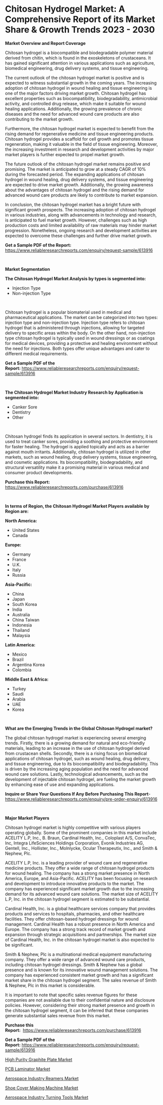 <p><h1>Chitosan Hydrogel Market: A Comprehensive Report of its Market Share & Growth Trends 2023 - 2030</h1></p><p><strong>Market Overview and Report Coverage</strong></p>
<p><p>Chitosan hydrogel is a biocompatible and biodegradable polymer material derived from chitin, which is found in the exoskeletons of crustaceans. It has gained significant attention in various applications such as agriculture, biomedical engineering, drug delivery systems, and tissue engineering.</p><p>The current outlook of the chitosan hydrogel market is positive and is expected to witness substantial growth in the coming years. The increasing adoption of chitosan hydrogel in wound healing and tissue engineering is one of the major factors driving market growth. Chitosan hydrogel has excellent properties such as biocompatibility, biodegradability, antimicrobial activity, and controlled drug release, which make it suitable for wound healing applications. Additionally, the growing prevalence of chronic diseases and the need for advanced wound care products are also contributing to the market growth.</p><p>Furthermore, the chitosan hydrogel market is expected to benefit from the rising demand for regenerative medicine and tissue engineering products. Chitosan hydrogel provides a scaffold for cell growth and promotes tissue regeneration, making it valuable in the field of tissue engineering. Moreover, the increasing investment in research and development activities by major market players is further expected to propel market growth.</p><p>The future outlook of the chitosan hydrogel market remains positive and promising. The market is anticipated to grow at a steady CAGR of 10% during the forecasted period. The expanding applications of chitosan hydrogel in wound healing, drug delivery systems, and tissue engineering are expected to drive market growth. Additionally, the growing awareness about the advantages of chitosan hydrogel and the rising demand for advanced wound care products are likely to contribute to market expansion.</p><p>In conclusion, the chitosan hydrogel market has a bright future with significant growth prospects. The increasing adoption of chitosan hydrogel in various industries, along with advancements in technology and research, is anticipated to fuel market growth. However, challenges such as high production costs and limited availability of raw materials may hinder market progression. Nonetheless, ongoing research and development activities are expected to overcome these challenges and further drive market growth.</p></p>
<p><strong>Get a Sample PDF of the Report:</strong> <a href="https://www.reliableresearchreports.com/enquiry/request-sample/613916">https://www.reliableresearchreports.com/enquiry/request-sample/613916</a></p>
<p>&nbsp;</p>
<p><strong>Market Segmentation</strong></p>
<p><strong>The Chitosan Hydrogel Market Analysis by types is segmented into:</strong></p>
<p><ul><li>Injection Type</li><li>Non-injection Type</li></ul></p>
<p>&nbsp;</p>
<p><p>Chitosan hydrogel is a popular biomaterial used in medical and pharmaceutical applications. The market can be categorized into two types: injection type and non-injection type. Injection type refers to chitosan hydrogel that is administered through injections, allowing for targeted delivery to specific areas within the body. On the other hand, non-injection type chitosan hydrogel is typically used in wound dressings or as coatings for medical devices, providing a protective and healing environment without the need for injections. Both types offer unique advantages and cater to different medical requirements.</p></p>
<p><strong>Get a Sample PDF of the Report:</strong>&nbsp;<a href="https://www.reliableresearchreports.com/enquiry/request-sample/613916">https://www.reliableresearchreports.com/enquiry/request-sample/613916</a></p>
<p>&nbsp;</p>
<p><strong>The Chitosan Hydrogel Market Industry Research by Application is segmented into:</strong></p>
<p><ul><li>Canker Sore</li><li>Dentistry</li><li>Other</li></ul></p>
<p>&nbsp;</p>
<p><p>Chitosan hydrogel finds its application in several sectors. In dentistry, it is used to treat canker sores, providing a soothing and protective environment for faster healing. The hydrogel is applied topically and acts as a barrier against mouth irritants. Additionally, chitosan hydrogel is utilized in other markets, such as wound healing, drug delivery systems, tissue engineering, and cosmetic applications. Its biocompatibility, biodegradability, and structural versatility make it a promising material in various medical and consumer product developments.</p></p>
<p><strong>Purchase this Report:</strong>&nbsp; <a href="https://www.reliableresearchreports.com/purchase/613916">https://www.reliableresearchreports.com/purchase/613916</a></p>
<p>&nbsp;</p>
<p><strong>In terms of Region, the Chitosan Hydrogel Market Players available by Region are:</strong></p>
<p>
    <p> <strong> North America: </strong>
        <ul>
            <li>United States</li>
            <li>Canada</li>
        </ul>
        </p> 
    <p> <strong> Europe: </strong>
        <ul>
            <li>Germany</li>
            <li>France</li>
            <li>U.K.</li>
            <li>Italy</li>
            <li>Russia</li>
        </ul>
        </p> 
    <p> <strong> Asia-Pacific: </strong>
        <ul>
            <li>China</li>
            <li>Japan</li>
            <li>South Korea</li>
            <li>India</li>
            <li>Australia</li>
            <li>China Taiwan</li>
            <li>Indonesia</li>
            <li>Thailand</li>
            <li>Malaysia</li>
        </ul>
        </p> 
    <p> <strong> Latin America: </strong>
        <ul>
            <li>Mexico</li>
            <li>Brazil</li>
            <li>Argentina Korea</li>
            <li>Colombia</li>
        </ul>
        </p> 
    <p> <strong> Middle East & Africa: </strong>
        <ul>
            <li>Turkey</li>
            <li>Saudi</li>
            <li>Arabia</li>
            <li>UAE</li>
            <li>Korea</li>
        </ul>
    </p>
    </p>
<p>&nbsp;</p>
<p><strong>What are the Emerging Trends in the Global Chitosan Hydrogel market?</strong></p>
<p><p>The global chitosan hydrogel market is experiencing several emerging trends. Firstly, there is a growing demand for natural and eco-friendly materials, leading to an increase in the use of chitosan hydrogel derived from crustacean shells. Secondly, there is a rising focus on biomedical applications of chitosan hydrogel, such as wound healing, drug delivery, and tissue engineering, due to its biocompatibility and biodegradability. This is driven by the increasing aging population and the need for advanced wound care solutions. Lastly, technological advancements, such as the development of injectable chitosan hydrogel, are fueling the market growth by enhancing ease of use and expanding applications.</p></p>
<p><strong>Inquire or Share Your Questions If Any Before Purchasing This Report</strong>- <a href="https://www.reliableresearchreports.com/enquiry/pre-order-enquiry/613916">https://www.reliableresearchreports.com/enquiry/pre-order-enquiry/613916</a></p>
<p>&nbsp;</p>
<p><strong>Major Market Players</strong></p>
<p><p>Chitosan hydrogel market is highly competitive with various players operating globally. Some of the prominent companies in this market include ACELITY L.P, Inc., B. Braun, Cardinal Health, Inc., Coloplast A/S, ConvaTec, Inc, Integra LifeSciences Holdings Corporation, Evonik Industries AG, Gentell, Inc., Hollister, Inc., Molnlycke, Ocular Therapeutix, Inc., and Smith & Nephew, Plc. </p><p>ACELITY L.P, Inc. is a leading provider of wound care and regenerative medicine products. They offer a wide range of chitosan hydrogel products for wound healing. The company has a strong market presence in North America, Europe, and Asia-Pacific. ACELITY has been focusing on research and development to introduce innovative products to the market. The company has experienced significant market growth due to the increasing demand for its advanced wound care solutions. The market size of ACELITY L.P, Inc. in the chitosan hydrogel segment is estimated to be substantial.</p><p>Cardinal Health, Inc. is a global healthcare services company that provides products and services to hospitals, pharmacies, and other healthcare facilities. They offer chitosan-based hydrogel dressings for wound management. Cardinal Health has a robust presence in North America and Europe. The company has a strong track record of market growth and expansion through strategic acquisitions and partnerships. The market size of Cardinal Health, Inc. in the chitosan hydrogel market is also expected to be significant.</p><p>Smith & Nephew, Plc is a multinational medical equipment manufacturing company. They offer a wide range of advanced wound care products, including chitosan hydrogel dressings. Smith & Nephew has a global presence and is known for its innovative wound management solutions. The company has experienced consistent market growth and has a significant market share in the chitosan hydrogel segment. The sales revenue of Smith & Nephew, Plc in this market is considerable.</p><p>It is important to note that specific sales revenue figures for these companies are not available due to their confidential nature and disclosure policies. However, considering their strong market presence and growth in the chitosan hydrogel segment, it can be inferred that these companies generate substantial sales revenue from this market.</p></p>
<p><strong>Purchase this Report:</strong>&nbsp;&nbsp;<a href="https://www.reliableresearchreports.com/purchase/613916">https://www.reliableresearchreports.com/purchase/613916</a></p>
<p></p>
<p><strong>Get a Sample PDF of the Report:</strong>&nbsp;<a href="https://www.reliableresearchreports.com/enquiry/request-sample/613916">https://www.reliableresearchreports.com/enquiry/request-sample/613916</a></p>
<p><p><a href="https://medium.com/@dariodooley/high-purity-graphite-plate-market-size-growth-forecast-2023-2030-8e6ae8e06219">High Purity Graphite Plate Market</a></p><p><a href="https://medium.com/@minnieebert2827/pcb-laminator-market-size-growth-forecast-2023-2030-3c57ae61d68e">PCB Laminator Market</a></p><p><a href="https://www.linkedin.com/pulse/aerospace-industry-reamers-market-research-report-provides/">Aerospace Industry Reamers Market</a></p><p><a href="https://github.com/RoccoManning/Market-Research-Report-List-2/blob/main/shoe-cover-making-machine-market.md">Shoe Cover Making Machine Market</a></p><p><a href="https://www.linkedin.com/pulse/aerospace-industry-turning-tools-market-size-share-amp/">Aerospace Industry Turning Tools Market</a></p></p>